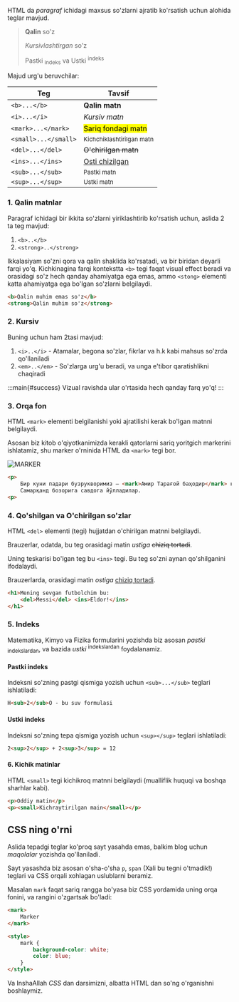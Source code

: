 HTML da *paragraf* ichidagi maxsus so'zlarni ajratib ko'rsatish uchun alohida teglar mavjud.

> <b>Qalin</b> so'z
>
> <i>Kursivlashtirgan</i> so'z
>
> Pastki <sub>indeks</sub> va Ustki <sup>indeks</sup>

Majud urg'u beruvchilar:

| Teg                  | Tavsif                                    |
|----------------------|-------------------------------------------|
| `<b>...</b>`         | <b>Qalin matn</b>                         |
| `<i>...</i>`         | <i>Kursiv matn</i>                        |
| `<mark>...</mark>`   | <mark>Sariq fondagi matn</mark>           |
| `<small>...</small>` | <small>Kichchiklashtirilgan matn</small>  |
| `<del>...</del>`     | <del>O'chirilgan matn</del>               |
| `<ins>...</ins>`     | <ins>Osti chizilgan</ins>                 |
| `<sub>...</sub>`     | <sub>Pastki matn</sub>                    |
| `<sup>...</sup>`     | <sup>Ustki matn</sup>                     |

### 1. Qalin matnlar

Paragraf ichidagi bir ikkita so'zlarni yiriklashtirib ko'rsatish uchun, aslida 2 ta teg mavjud:

1. `<b>..</b>`
2. `<strong>..</strong>`

Ikkalasiyam so'zni qora va qalin shaklida ko'rsatadi, va bir biridan deyarli farqi yo'q. Kichkinagina farqi kontekstta `<b>` tegi faqat visual effect beradi va orasidagi so'z hech qanday ahamiyatga ega emas, ammo `<stong>` elementi katta ahamiyatga ega bo'lgan so'zlarni belgilaydi.

~~~html
<b>Qalin muhim emas so'z</b>
<strong>Qalin muhim so'z</strong>
~~~

### 2. Kursiv

Buning uchun ham 2tasi mavjud:

1. `<i>..</i>` - Atamalar, begona so'zlar, fikrlar va h.k kabi mahsus so'zrda qo'llaniladi
2. `<em>..</em>` - So'zlarga urg'u beradi, va unga e'tibor qaratishlikni chaqiradi

:::main{#success}
Vizual ravishda ular o'rtasida hech qanday farq yo'q!
:::

### 3. Orqa fon

HTML `<mark>` elementi belgilanishi yoki ajratilishi kerak bo'lgan matnni belgilaydi. 

Asosan biz kitob o'qiyotkanimizda kerakli qatorlarni sariq yoritgich markerini ishlatamiz, shu marker o'rninida HTML da `<mark>` tegi bor.

![MARKER](https://i.ibb.co/vZSS8GL/Group-5-1.png)

~~~html
<p>
    Бир куни падари бузрукворимиз — <mark>Амир Тарағой баҳодир</mark> кўп қўйларни менга бериб, 
    Самарқанд бозорига савдога йўлладилар.
<p>
~~~

### 4. Qo'shilgan va O'chirilgan so'zlar

HTML `<del>` elementi (tegi) hujjatdan o'chirilgan matnni belgilaydi. 

Brauzerlar, odatda, bu teg orasidagi matin *ustiga* <del>chiziq tortadi</del>.

Uning teskarisi bo'lgan teg bu `<ins>` tegi. Bu teg so'zni aynan qo'shilganini ifodalaydi.

Brauzerlarda, orasidagi matin *ostiga* <ins>chiziq tortadi</ins>.

~~~html
<h1>Mening sevgan futbolchim bu:
    <del>Messi</del> <ins>Eldor!</ins>
</h1>
~~~

### 5. Indeks

Matematika, Kimyo va Fizika formularini yozishda biz asosan *pastki* <sub>indekslardan</sub>, va bazida *ustki* <sup>indekslardan</sup> foydalanamiz.

#### Pastki indeks

Indeksni so'zning pastgi qismiga yozish uchun `<sub>...</sub>` teglari ishlatiladi:

~~~html
H<sub>2</sub>O - bu suv formulasi
~~~

#### Ustki indeks

Indeksni so'zning tepa qismiga yozish uchun `<sup></sup>` teglari ishlatiladi:

~~~html
2<sup>2</sup> + 2<sup>3</sup> = 12
~~~

#### 6. Kichik matinlar

HTML `<small>` tegi kichikroq matnni belgilaydi (mualliflik huquqi va boshqa sharhlar kabi).

~~~html
<p>Oddiy matin</p>
<p><small>Kichraytirilgan main</small></p>
~~~

## CSS ning o'rni

Aslida tepadgi teglar ko'proq sayt yasahda emas, balkim blog uchun *maqolalar* yozishda qo'llaniladi.

Sayt yasashda biz asosan o'sha-o'sha `p`, `span` (Xali bu tegni o'tmadik!) teglari va CSS orqali xohlagan uslublarni beramiz.

Masalan `mark` faqat sariq rangga bo'yasa biz CSS yordamida uning orqa fonini, va rangini o'zgartsak bo'ladi:

~~~html
<mark>
    Marker
</mark>

<style>
    mark {
        background-color: white;
        color: blue;
    }
</style>
~~~

Va InshaAllah *CSS* dan darsimizni, albatta HTML dan so'ng o'rganishni boshlaymiz.
